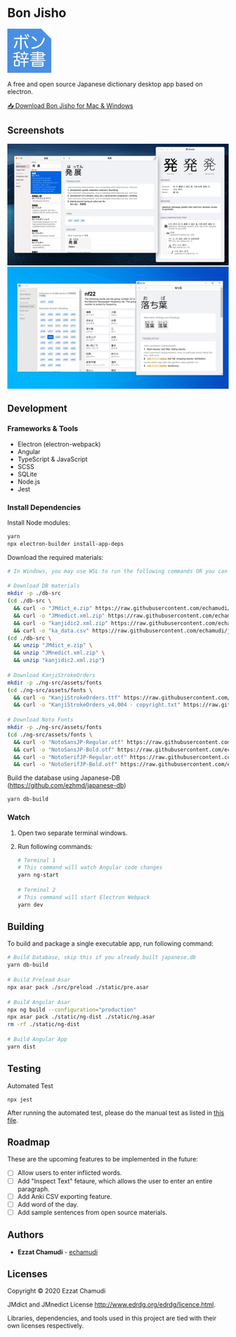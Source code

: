 # Bon Jisho

<img src="https://raw.githubusercontent.com/echamudi/bon-jisho/master/ng-src/assets/bon-jisho-logo.svg" alt="Bon Jisho Logo" height="100" width="100">

A free and open source Japanese dictionary desktop app based on electron.

[📥 Download Bon Jisho for Mac & Windows](https://github.com/echamudi/bon-jisho/releases)

## Screenshots

<img src="https://raw.githubusercontent.com/echamudi/echamudi/master/project-screenshots/bon-jisho-mac.png" alt="Bon Jisho Mac Screenshot">

<img src="https://raw.githubusercontent.com/echamudi/echamudi/master/project-screenshots/bon-jisho-windows.png" alt="Bon Jisho Windows Screenshot">

## Development

### Frameworks & Tools

- Electron (electron-webpack)
- Angular
- TypeScript & JavaScript
- SCSS
- SQLite
- Node.js
- Jest

### Install Dependencies

Install Node modules:

```sh
yarn
npx electron-builder install-app-deps
```

Download the required materials:

```sh
# In Windows, you may use WSL to run the following commands OR you can download and extract the files manually

# Download DB materials
mkdir -p ./db-src
(cd ./db-src \
  && curl -o "JMdict_e.zip" https://raw.githubusercontent.com/echamudi/jp-resources-mirror/443711d6fab8072f7ec23cdd00f47e8f4d51aa71/EDRDG%20-%202021-06-30/JMdict_e.zip \
  && curl -o "JMnedict.xml.zip" https://raw.githubusercontent.com/echamudi/jp-resources-mirror/443711d6fab8072f7ec23cdd00f47e8f4d51aa71/EDRDG%20-%202021-06-30/JMnedict.xml.zip \
  && curl -o "kanjidic2.xml.zip" https://raw.githubusercontent.com/echamudi/jp-resources-mirror/443711d6fab8072f7ec23cdd00f47e8f4d51aa71/EDRDG%20-%202021-06-30/kanjidic2.xml.zip \
  && curl -o "ka_data.csv" https://raw.githubusercontent.com/echamudi/jp-resources-mirror/443711d6fab8072f7ec23cdd00f47e8f4d51aa71/kanji-data-media/ka_data.csv )
(cd ./db-src \
  && unzip "JMdict_e.zip" \
  && unzip "JMnedict.xml.zip" \
  && unzip "kanjidic2.xml.zip")

# Download KanjiStrokeOrders
mkdir -p ./ng-src/assets/fonts
(cd ./ng-src/assets/fonts \
  && curl -o "KanjiStrokeOrders.ttf" https://raw.githubusercontent.com/echamudi/jp-resources-mirror/34a3254dc9ed46ba2dfbf64cf62156c1077fb673/KanjiStrokeOrders_v4.004.ttf \
  && curl -o "KanjiStrokeOrders_v4.004 - copyright.txt" https://raw.githubusercontent.com/echamudi/jp-resources-mirror/34a3254dc9ed46ba2dfbf64cf62156c1077fb673/KanjiStrokeOrders_v4.004%20-%20copyright.txt)

# Download Noto Fonts
mkdir -p ./ng-src/assets/fonts
(cd ./ng-src/assets/fonts \
  && curl -o "NotoSansJP-Regular.otf" https://raw.githubusercontent.com/echamudi/jp-resources-mirror/443711d6fab8072f7ec23cdd00f47e8f4d51aa71/Noto_Sans_JP/NotoSansJP-Regular.otf \
  && curl -o "NotoSansJP-Bold.otf" https://raw.githubusercontent.com/echamudi/jp-resources-mirror/443711d6fab8072f7ec23cdd00f47e8f4d51aa71/Noto_Sans_JP/NotoSansJP-Bold.otf \
  && curl -o "NotoSerifJP-Regular.otf" https://raw.githubusercontent.com/echamudi/jp-resources-mirror/443711d6fab8072f7ec23cdd00f47e8f4d51aa71/Noto_Serif_JP/NotoSerifJP-Regular.otf \
  && curl -o "NotoSerifJP-Bold.otf" https://raw.githubusercontent.com/echamudi/jp-resources-mirror/443711d6fab8072f7ec23cdd00f47e8f4d51aa71/Noto_Serif_JP/NotoSerifJP-Bold.otf )
```

Build the database using Japanese-DB (https://github.com/ezhmd/japanese-db)

```sh
yarn db-build
```

### Watch

1. Open two separate terminal windows.

2. Run following commands:

    ```sh
    # Terminal 1
    # This command will watch Angular code changes
    yarn ng-start 

    # Terminal 2
    # This command will start Electron Webpack
    yarn dev
    ```

## Building

To build and package a single executable app, run following command:

```sh
# Build Database, skip this if you already built japanese.db
yarn db-build

# Build Preload Asar
npx asar pack ./src/preload ./static/pre.asar

# Build Angular Asar
npx ng build --configuration="production"
npx asar pack ./static/ng-dist ./static/ng.asar
rm -rf ./static/ng-dist

# Build Angular App
yarn dist
```

## Testing

Automated Test

```
npx jest
```

After running the automated test, please do the manual test as listed in [this file](test/manual-testing.md).

## Roadmap

These are the upcoming features to be implemented in the future:

- [ ] Allow users to enter inflicted words.
- [ ] Add "Inspect Text" fetaure, which allows the user to enter an entire paragraph.
- [ ] Add Anki CSV exporting feature.
- [ ] Add word of the day.
- [ ] Add sample sentences from open source materials.

## Authors

* **Ezzat Chamudi** - [echamudi](https://github.com/echamudi)

## Licenses

Copyright © 2020 Ezzat Chamudi

JMdict and JMnedict License http://www.edrdg.org/edrdg/licence.html.

Libraries, dependencies, and tools used in this project are tied with their own licenses respectively.
